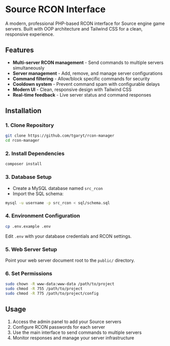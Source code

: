 # Source RCON Interface

A modern, professional PHP-based RCON interface for Source engine game servers. Built with OOP architecture and Tailwind CSS for a clean, responsive experience.

## Features

- **Multi-server RCON management** - Send commands to multiple servers simultaneously
- **Server management** - Add, remove, and manage server configurations
- **Command filtering** - Allow/block specific commands for security
- **Cooldown system** - Prevent command spam with configurable delays
- **Modern UI** - Clean, responsive design with Tailwind CSS
- **Real-time feedback** - Live server status and command responses

## Installation

### 1. Clone Repository
```bash
git clone https://github.com/tgaryt/rcon-manager
cd rcon-manager
```

### 2. Install Dependencies
```bash
composer install
```

### 3. Database Setup
- Create a MySQL database named `src_rcon`
- Import the SQL schema:
```bash
mysql -u username -p src_rcon < sql/schema.sql
```

### 4. Environment Configuration
```bash
cp .env.example .env
```
Edit `.env` with your database credentials and RCON settings.

### 5. Web Server Setup
Point your web server document root to the `public/` directory.

### 6. Set Permissions
```bash
sudo chown -R www-data:www-data /path/to/project
sudo chmod -R 755 /path/to/project
sudo chmod -R 775 /path/to/project/config
```

## Usage

1. Access the admin panel to add your Source servers
2. Configure RCON passwords for each server
3. Use the main interface to send commands to multiple servers
4. Monitor responses and manage your server infrastructure
